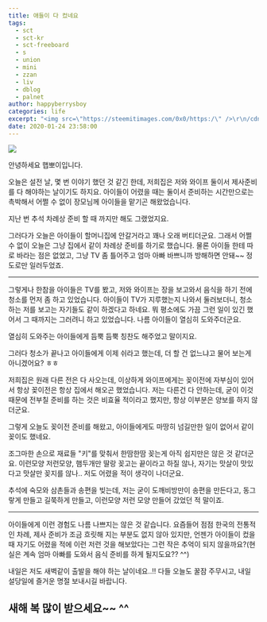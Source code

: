 ```yaml
---
title: 애들이 다 컸네요
tags:
  - sct
  - sct-kr
  - sct-freeboard
  - s
  - union
  - mini
  - zzan
  - liv
  - dblog
  - palnet
author: happyberrysboy
categories: life
excerpt: "<img src=\"https://steemitimages.com/0x0/https:/\" />\r\n/cdn.steemitimages.com/DQmeVyCnkva2SjkjT5mk9XPo2BJzbK7szFE1pDqqAHrSBsC/WHALE_TITLE_COLORED_LOW.jpg)  안녕하세요 햅뽀이입니다.  오늘은 설전 날, 몇 번 이야기 했던 것 같긴 한데, 저희집은 저와 와이프 둘이서 제사준비를 다 해야하는 날이기도 하지요. 아이들이 어렸을 때는 둘이서....."
date: 2020-01-24 23:58:00
---
```


![](https://steemitimages.com/0x0/https://cdn.steemitimages.com/DQmeVyCnkva2SjkjT5mk9XPo2BJzbK7szFE1pDqqAHrSBsC/WHALE_TITLE_COLORED_LOW.jpg)

안녕하세요 햅뽀이입니다.

오늘은 설전 날, 몇 번 이야기 했던 것 같긴 한데, 저희집은 저와 와이프 둘이서 제사준비를 다 해야하는 날이기도 하지요. 아이들이 어렸을 때는 둘이서 준비하는 시간만으로는 촉박해서 어쩔 수 없이 장모님께 아이들을 맡기곤 해왔었습니다.

지난 번 추석 차례상 준비 할 때 까지만 해도 그랬었지요. 

그러다가 오늘은 아이들이 할머니집에 안갈거라고 꽤나 오래 버티더군요. 그래서 어쩔 수 없이 오늘은 그냥 집에서 같이 차례상 준비를 하기로 했습니다. 물론 아이들 한테 따로 바라는 점은 없었고, 그냥 TV 좀 틀어주고 엄마 아빠 바쁘니까 방해하면 안돼~~ 정도로만 일러두었죠.

___

그렇게나 한참을 아이들은 TV를 봤고, 저와 와이프는 장을 보고와서 음식을 하기 전에 청소를 먼저 좀 하고 있었습니다. 아이들이 TV가 지루했는지 나와서 둘러보더니, 청소하는 저를 보고는 자기들도 같이 하겠다고 하네요. 뭐 평소에도 가끔 그런 일이 있긴 했어서 그 때까지는 그러려니 하고 있었습니다. 나름 아이들이 열심히 도와주더군요.

열심히 도와주는 아이들에게 듬뿍 듬뿍 칭찬도 해주었고 말이지요.

그러다 청소가 끝나고 아이들에게 이제 쉬라고 했는데, 더 할 건 없느냐고 물어 보는게 아니겠어요? ㅎㅎ

저희집은 원래 다른 전은 다 사오는데, 이상하게 와이프에게는 꽂이전에 자부심이 있어서 항상 꽂이전은 항상 집에서 해오곤 했었습니다. 저는 다른건 다 안하는데, 굳이 이것 때문에 전부칠 준비를 하는 것은 비효율 적이라고 했지만, 항상 이부분은 양보를 하지 않더군요.

그렇게 오늘도 꽂이전 준비를 해왔고, 아이들에게도 마땅히 넘길만한 일이 없어서 같이 꽂이도 했네요.

조그마한 손으로 재료들 "키"를 맞춰서 한땀한땀 꽂는게 아직 쉽지만은 않은 것 같더군요. 이런모양 저런모양, 햄두개만 딸랑 꽂고는 끝이라고 하질 않나, 자기는 맛살이 맛있다고 맛살만 꽂지를 않나.. 저도 어렸을 적이 생각이 나더군요.

추석에 숙모와 삼촌들과 송편을 빚는데, 저는 굳이 도깨비방만이 송편을 만든다고, 동그랗게 만들고 길쭉하게 만들고, 이런모양 저런 모양 만들어 갔었던 적 말이죠.

___

아이들에게 이런 경험도 나름 나쁘지는 않은 것 같습니다. 요즘들어 점점 한국의 전통적인 차례, 제사 준비가 조금 흐릿해 지는 부분도 없지 않아 있지만, 언젠가 아이들이 컸을 때 자기도 어렸을 적에 이런 저런 것을 해보았다는 그런 작은 추억이 되지 않을까요?(현실은 계속 엄마 아빠를 도와서 음식 준비를 하게 될지도요?? ^^)

내일은 저도 새벽같이 출발을 해야 하는 날이네요..!! 다들 오늘도 꿀잠 주무시고, 내일 설당일에 즐거운 명절 보내시길 바랍니다. 

## 새해 복 많이 받으세요~~ ^^